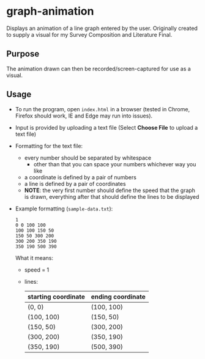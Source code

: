 # graph-animation
Displays an animation of a line graph entered by the user. Originally created to supply a visual for my Survey Composition and Literature Final.



## Purpose

The animation drawn can then be recorded/screen-captured for use as a visual.



## Usage

- To run the program, open `index.html` in a browser (tested in Chrome, Firefox should work, IE and Edge may run into issues).

- Input is provided by uploading a text file (Select **Choose File** to upload a text file)

- Formatting for the text file:

  - every number should be separated by whitespace
    - other than that you can space your numbers whichever way you like
  - a coordinate is defined by a pair of numbers
  - a line is defined by a pair of coordinates
  - **NOTE**: the very first number should define the speed that the graph is drawn, everything after that should define the lines to be displayed

- Example formatting (`sample-data.txt`):

  ```
  1
  0 0 100 100
  100 100 150 50
  150 50 300 200
  300 200 350 190
  350 190 500 390
  ```

  What it means:

  - speed = 1

  - lines:

    | starting coordinate | ending coordinate |
    | ------------------- | ----------------- |
    | (0, 0)              | (100, 100)        |
    | (100, 100)          | (150, 50)         |
    | (150, 50)           | (300, 200)        |
    | (300, 200)          | (350, 190)        |
    | (350, 190)          | (500, 390)        |

    
